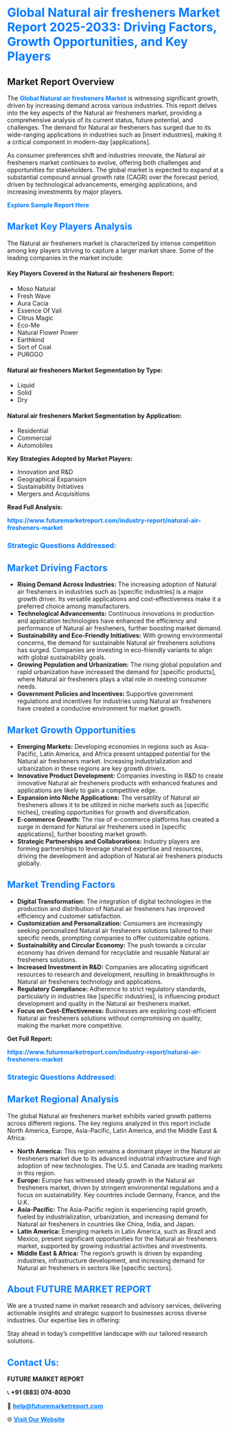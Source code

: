 <h1 style="color: #007BFF;">Global Natural air fresheners Market Report 2025-2033: Driving Factors, Growth Opportunities, and Key Players</h1>

<section id="overview">
<h2>Market Report Overview</h2>
<p>The <a href="https://www.futuremarketreport.com/industry-report/natural-air-fresheners-market" style="color: #007BFF; text-decoration: none;"><strong>Global Natural air fresheners Market</strong></a> is witnessing significant growth, driven by increasing demand across various industries. This report delves into the key aspects of the Natural air fresheners market, providing a comprehensive analysis of its current status, future potential, and challenges. The demand for Natural air fresheners has surged due to its wide-ranging applications in industries such as [insert industries], making it a critical component in modern-day [applications].</p>
<p>As consumer preferences shift and industries innovate, the Natural air fresheners market continues to evolve, offering both challenges and opportunities for stakeholders. The global market is expected to expand at a substantial compound annual growth rate (CAGR) over the forecast period, driven by technological advancements, emerging applications, and increasing investments by major players.</p>
</section>

<section id="overview">
<p><a href="https://www.futuremarketreport.com/request-sample/reportId=114891" style="color: #007BFF; text-decoration: none;"><strong>Explore Sample Report Here</strong></a></p>
</section>

<section id="key-players">
<h2 style="color: #007BFF;">Market Key Players Analysis</h2>
<p>The Natural air fresheners market is characterized by intense competition among key players striving to capture a larger market share. Some of the leading companies in the market include:</p>
<h4>Key Players Covered in the Natural air fresheners Report:</h4>
<ul><li>Moso Natural</li><li>Fresh Wave</li><li>Aura Cacia</li><li>Essence Of Vali</li><li>Citrus Magic</li><li>Eco-Me</li><li>Natural Flower Power</li><li>Earthkind</li><li>Sort of Coal</li><li>PURGGO</li></ul>
<h4>Natural air fresheners Market Segmentation by Type:</h4>
<ul><li>Liquid</li><li>Solid</li><li>Dry</li></ul>

<h4>Natural air fresheners Market Segmentation by Application:</h4>
<ul><li>Residential</li><li>Commercial</li><li>Automobiles</li></ul>
<p><strong>Key Strategies Adopted by Market Players:</strong></p>
<ul>
<li>Innovation and R&D</li>
<li>Geographical Expansion</li>
<li>Sustainability Initiatives</li>
<li>Mergers and Acquisitions</li>
</ul>
</section>

<section>
<p><strong>Read Full Analysis: </strong></p><a href="https://www.futuremarketreport.com/industry-report/natural-air-fresheners-market" style="color: #007BFF; text-decoration: none;"><strong>https://www.futuremarketreport.com/industry-report/natural-air-fresheners-market</strong></a>
<h3 style="color: #007BFF;">Strategic Questions Addressed:</h3>
</section>

<section id="driving-factors">
<h2 style="color: #007BFF;">Market Driving Factors</h2>
<ul>
<li><strong>Rising Demand Across Industries:</strong> The increasing adoption of Natural air fresheners in industries such as [specific industries] is a major growth driver. Its versatile applications and cost-effectiveness make it a preferred choice among manufacturers.</li>
<li><strong>Technological Advancements:</strong> Continuous innovations in production and application technologies have enhanced the efficiency and performance of Natural air fresheners, further boosting market demand.</li>
<li><strong>Sustainability and Eco-Friendly Initiatives:</strong> With growing environmental concerns, the demand for sustainable Natural air fresheners solutions has surged. Companies are investing in eco-friendly variants to align with global sustainability goals.</li>
<li><strong>Growing Population and Urbanization:</strong> The rising global population and rapid urbanization have increased the demand for [specific products], where Natural air fresheners plays a vital role in meeting consumer needs.</li>
<li><strong>Government Policies and Incentives:</strong> Supportive government regulations and incentives for industries using Natural air fresheners have created a conducive environment for market growth.</li>
</ul>
</section>

<section id="growth-opportunities">
<h2 style="color: #007BFF;">Market Growth Opportunities</h2>
<ul>
<li><strong>Emerging Markets:</strong> Developing economies in regions such as Asia-Pacific, Latin America, and Africa present untapped potential for the Natural air fresheners market. Increasing industrialization and urbanization in these regions are key growth drivers.</li>
<li><strong>Innovative Product Development:</strong> Companies investing in R&D to create innovative Natural air fresheners products with enhanced features and applications are likely to gain a competitive edge.</li>
<li><strong>Expansion into Niche Applications:</strong> The versatility of Natural air fresheners allows it to be utilized in niche markets such as [specific niches], creating opportunities for growth and diversification.</li>
<li><strong>E-commerce Growth:</strong> The rise of e-commerce platforms has created a surge in demand for Natural air fresheners used in [specific applications], further boosting market growth.</li>
<li><strong>Strategic Partnerships and Collaborations:</strong> Industry players are forming partnerships to leverage shared expertise and resources, driving the development and adoption of Natural air fresheners products globally.</li>
</ul>
</section>

<section id="trending-factors">
<h2 style="color: #007BFF;">Market Trending Factors</h2>
<ul>
<li><strong>Digital Transformation:</strong> The integration of digital technologies in the production and distribution of Natural air fresheners has improved efficiency and customer satisfaction.</li>
<li><strong>Customization and Personalization:</strong> Consumers are increasingly seeking personalized Natural air fresheners solutions tailored to their specific needs, prompting companies to offer customizable options.</li>
<li><strong>Sustainability and Circular Economy:</strong> The push towards a circular economy has driven demand for recyclable and reusable Natural air fresheners solutions.</li>
<li><strong>Increased Investment in R&D:</strong> Companies are allocating significant resources to research and development, resulting in breakthroughs in Natural air fresheners technology and applications.</li>
<li><strong>Regulatory Compliance:</strong> Adherence to strict regulatory standards, particularly in industries like [specific industries], is influencing product development and quality in the Natural air fresheners market.</li>
<li><strong>Focus on Cost-Effectiveness:</strong> Businesses are exploring cost-efficient Natural air fresheners solutions without compromising on quality, making the market more competitive.</li>
</ul>
</section>

<section>
<p><strong>Get Full Report: </strong></p><a href="https://www.futuremarketreport.com/industry-report/natural-air-fresheners-market" style="color: #007BFF; text-decoration: none;"><strong>https://www.futuremarketreport.com/industry-report/natural-air-fresheners-market</strong></a>
<h3 style="color: #007BFF;">Strategic Questions Addressed:</h3>
</section>


<section id="regional-analysis">
<h2 style="color: #007BFF;">Market Regional Analysis</h2>
<p>The global Natural air fresheners market exhibits varied growth patterns across different regions. The key regions analyzed in this report include North America, Europe, Asia-Pacific, Latin America, and the Middle East & Africa:</p>
<ul>
<li><strong>North America:</strong> This region remains a dominant player in the Natural air fresheners market due to its advanced industrial infrastructure and high adoption of new technologies. The U.S. and Canada are leading markets in this region.</li>
<li><strong>Europe:</strong> Europe has witnessed steady growth in the Natural air fresheners market, driven by stringent environmental regulations and a focus on sustainability. Key countries include Germany, France, and the U.K.</li>
<li><strong>Asia-Pacific:</strong> The Asia-Pacific region is experiencing rapid growth, fueled by industrialization, urbanization, and increasing demand for Natural air fresheners in countries like China, India, and Japan.</li>
<li><strong>Latin America:</strong> Emerging markets in Latin America, such as Brazil and Mexico, present significant opportunities for the Natural air fresheners market, supported by growing industrial activities and investments.</li>
<li><strong>Middle East & Africa:</strong> The region’s growth is driven by expanding industries, infrastructure development, and increasing demand for Natural air fresheners in sectors like [specific sectors].</li>
</ul>
</section>

<footer>
<h2 style="color: #007BFF;">About FUTURE MARKET REPORT</h2>
<p>We are a trusted name in market research and advisory services, delivering actionable insights and strategic support to businesses across diverse industries. Our expertise lies in offering:</p>

<p>Stay ahead in today’s competitive landscape with our tailored research solutions.</p>

<h2 style="color: #007BFF;">Contact Us:</h2>
<p><strong>FUTURE MARKET REPORT</strong></p>
<p>📞 <strong>+91 (883) 074-8030</strong></p>
<p>📧 <strong><a href="mailto:help@futuremarketreport.com" style="color: #007BFF;">help@futuremarketreport.com</a></strong></p>
<p>🌐 <strong><a href="https://www.futuremarketreport.com/" style="color: #007BFF;">Visit Our Website</a></strong></p>
</footer>